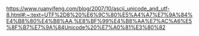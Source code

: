 https://www.ruanyifeng.com/blog/2007/10/ascii_unicode_and_utf-8.html#:~:text=UTF%2D8%20%E6%9C%80%E5%A4%A7%E7%9A%84%E4%B8%80%E4%B8%AA,%E8%BF%99%E4%B8%AA%E7%AC%A6%E5%8F%B7%E7%9A%84Unicode%20%E7%A0%81%E3%80%82

